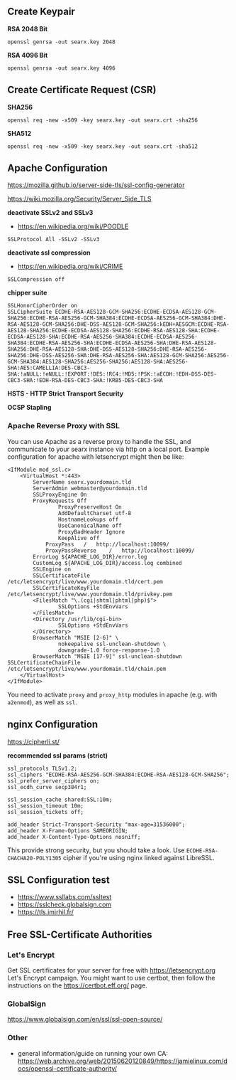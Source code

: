 ## Create Keypair

**RSA 2048 Bit** 
```
openssl genrsa -out searx.key 2048
```

**RSA 4096 Bit**
```
openssl genrsa -out searx.key 4096
```

## Create Certificate Request (CSR)

**SHA256**
```
openssl req -new -x509 -key searx.key -out searx.crt -sha256
```

**SHA512**
```
openssl req -new -x509 -key searx.key -out searx.crt -sha512
```

## Apache Configuration
https://mozilla.github.io/server-side-tls/ssl-config-generator

https://wiki.mozilla.org/Security/Server_Side_TLS

**deactivate SSLv2 and SSLv3**
* https://en.wikipedia.org/wiki/POODLE
```
SSLProtocol All -SSLv2 -SSLv3
```

**deactivate ssl compression**
* https://en.wikipedia.org/wiki/CRIME
```
SSLCompression off
```

**chipper suite**
```
SSLHonorCipherOrder on
SSLCipherSuite ECDHE-RSA-AES128-GCM-SHA256:ECDHE-ECDSA-AES128-GCM-SHA256:ECDHE-RSA-AES256-GCM-SHA384:ECDHE-ECDSA-AES256-GCM-SHA384:DHE-RSA-AES128-GCM-SHA256:DHE-DSS-AES128-GCM-SHA256:kEDH+AESGCM:ECDHE-RSA-AES128-SHA256:ECDHE-ECDSA-AES128-SHA256:ECDHE-RSA-AES128-SHA:ECDHE-ECDSA-AES128-SHA:ECDHE-RSA-AES256-SHA384:ECDHE-ECDSA-AES256-SHA384:ECDHE-RSA-AES256-SHA:ECDHE-ECDSA-AES256-SHA:DHE-RSA-AES128-SHA256:DHE-RSA-AES128-SHA:DHE-DSS-AES128-SHA256:DHE-RSA-AES256-SHA256:DHE-DSS-AES256-SHA:DHE-RSA-AES256-SHA:AES128-GCM-SHA256:AES256-GCM-SHA384:AES128-SHA256:AES256-SHA256:AES128-SHA:AES256-SHA:AES:CAMELLIA:DES-CBC3-SHA:!aNULL:!eNULL:!EXPORT:!DES:!RC4:!MD5:!PSK:!aECDH:!EDH-DSS-DES-CBC3-SHA:!EDH-RSA-DES-CBC3-SHA:!KRB5-DES-CBC3-SHA
```

**HSTS - HTTP Strict Transport Security**

**OCSP Stapling**

### Apache Reverse Proxy with SSL

You can use Apache as a reverse proxy to handle the SSL, and communicate to your searx instance via http on a local port. Example configuration for apache with letsencrypt might then be like:
```
<IfModule mod_ssl.c>
	<VirtualHost *:443>
		ServerName searx.yourdomain.tld
		ServerAdmin webmaster@yourdomain.tld
		SSLProxyEngine On
		ProxyRequests Off
                ProxyPreserveHost On
                AddDefaultCharset utf-8
                HostnameLookups off
                UseCanonicalName off
                ProxyBadHeader Ignore
                KeepAlive off
    		ProxyPass	/	http://localhost:10099/
    		ProxyPassReverse	/	http://localhost:10099/
		ErrorLog ${APACHE_LOG_DIR}/error.log
		CustomLog ${APACHE_LOG_DIR}/access.log combined
		SSLEngine on
		SSLCertificateFile	/etc/letsencrypt/live/www.yourdomain.tld/cert.pem
		SSLCertificateKeyFile /etc/letsencrypt/live/www.yourdomain.tld/privkey.pem
		<FilesMatch "\.(cgi|shtml|phtml|php)$">
				SSLOptions +StdEnvVars
		</FilesMatch>
		<Directory /usr/lib/cgi-bin>
				SSLOptions +StdEnvVars
		</Directory>
		BrowserMatch "MSIE [2-6]" \
				nokeepalive ssl-unclean-shutdown \
				downgrade-1.0 force-response-1.0
		BrowserMatch "MSIE [17-9]" ssl-unclean-shutdown
SSLCertificateChainFile /etc/letsencrypt/live/www.yourdomain.tld/chain.pem
	</VirtualHost>
</IfModule>
```

You need to activate `proxy` and `proxy_http` modules in apache (e.g. with `a2enmod`), as well as `ssl`.

## nginx Configuration
https://cipherli.st/

**recommended ssl params (strict)**
```
ssl_protocols TLSv1.2;
ssl_ciphers "ECDHE-RSA-AES256-GCM-SHA384:ECDHE-RSA-AES128-GCM-SHA256";
ssl_prefer_server_ciphers on;
ssl_ecdh_curve secp384r1;

ssl_session_cache shared:SSL:10m;
ssl_session_timeout 10m;
ssl_session_tickets off;

add_header Strict-Transport-Security "max-age=31536000";
add_header X-Frame-Options SAMEORIGIN;
add_header X-Content-Type-Options nosniff;
```

This provide strong security, but you should take a look. Use `ECDHE-RSA-CHACHA20-POLY1305` cipher if you're using nginx linked against LibreSSL.

## SSL Configuration test

* https://www.ssllabs.com/ssltest
* https://sslcheck.globalsign.com
* https://tls.imirhil.fr/

## Free SSL-Certificate Authorities

### Let's Encrypt

Get SSL certificates for your server for free with https://letsencrypt.org Let's Encrypt campaign. 
You might want to use certbot, then follow the instructions on the https://certbot.eff.org/ page.

### GlobalSign

https://www.globalsign.com/en/ssl/ssl-open-source/

### Other

- general information/guide on running your own CA:  
https://web.archive.org/web/20150620120849/https://jamielinux.com/docs/openssl-certificate-authority/